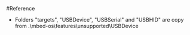 #Reference

- Folders "targets", "USBDevice", "USBSerial" and "USBHID" are copy from .\mbed-os\features\unsupported\USBDevice
